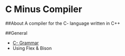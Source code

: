 C Minus Compiler
==============

##About
A compiler for the C- language written in C++

##General
- [C- Grammar](http://marvin.cs.uidaho.edu/Teaching/CS445/c-Grammar.pdf)
- Using Flex & Bison
